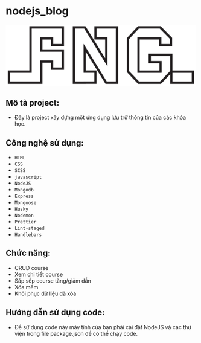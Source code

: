 # nodejs_blog

<img src="https://github.com/lequocthinh-Genesis/FNG-demo-1/blob/master/assets/img/FNG-logo.png?raw=true">

## Mô tả project:

- Đây là project xây dựng một ứng dụng lưu trữ thông tin của các khóa học.

## Công nghệ sử dụng:

- `HTML`
- `CSS`
- `SCSS`
- `javascript`
- `NodeJS`
- `Mongodb`
- `Express`
- `Mongoose`
- `Husky`
- `Nodemon`
- `Prettier`
- `Lint-staged`
- `Handlebars `

## Chức năng:

- CRUD course
- Xem chi tiết course
- Sắp sếp course tăng/giảm dần
- Xóa mềm
- Khôi phục dữ liệu đã xóa

## Hướng dẫn sử dụng code:

- Để sử dụng code này máy tính của bạn phải cài đặt NodeJS và các thư viện trong file package.json để có thể chạy code.
